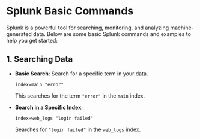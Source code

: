 # Splunk Basic Commands

Splunk is a powerful tool for searching, monitoring, and analyzing machine-generated data. Below are some basic Splunk commands and examples to help you get started:

## 1. Searching Data

- **Basic Search**: Search for a specific term in your data.

  ```plaintext
  index=main "error"
  ```

  This searches for the term `"error"` in the `main` index.

- **Search in a Specific Index**:

  ```plaintext
  index=web_logs "login failed"
  ```

  Searches for `"login failed"` in the `web_logs` index.




